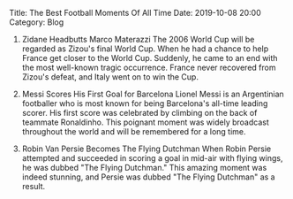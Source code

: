 Title: The Best Football Moments Of All Time
Date: 2019-10-08 20:00
Category: Blog

1. Zidane Headbutts Marco Materazzi 
    The 2006 World Cup will be regarded as Zizou's final World Cup. When he had a chance to help France get closer to the World Cup.
    Suddenly, he came to an end with the most well-known tragic occurrence. France never recovered from Zizou's defeat, and Italy went on to win the Cup.

2. Messi Scores His First Goal for Barcelona 
    Lionel Messi is an Argentinian footballer who is most known for being Barcelona's all-time leading scorer. His first score was celebrated by climbing on 
    the back of teammate Ronaldinho. This poignant moment was widely broadcast throughout the world and will be remembered for a long time.

3. Robin Van Persie Becomes The Flying Dutchman
    When Robin Persie attempted and succeeded in scoring a goal in mid-air with flying wings, he was dubbed "The Flying Dutchman." 
    This amazing moment was indeed stunning, and Persie was dubbed "The Flying Dutchman" as a result.
